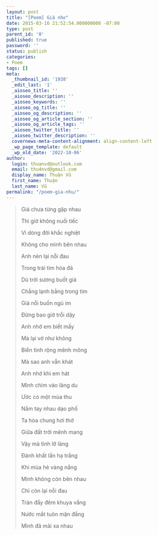 ```yaml
---
layout: post
title: "[Poem] Giá như"
date: 2015-03-16 21:52:54.000000000 -07:00
type: post
parent_id: '0'
published: true
password: ''
status: publish
categories:
- Poem
tags: []
meta:
  _thumbnail_id: '1938'
  _edit_last: '1'
  _aioseo_title: ''
  _aioseo_description: ''
  _aioseo_keywords: ''
  _aioseo_og_title: ''
  _aioseo_og_description: ''
  _aioseo_og_article_section: ''
  _aioseo_og_article_tags: ''
  _aioseo_twitter_title: ''
  _aioseo_twitter_description: ''
  covernews-meta-content-alignment: align-content-left
  _wp_page_template: default
  _wp_old_date: '2022-10-06'
author:
  login: thuanvd@outlook.com
  email: thu4nvd@gmail.com
  display_name: Thuận Vũ
  first_name: Thuận
  last_name: Vũ
permalink: "/poem-gia-nhu/"
---
```

<p><!-- wp:quote --></p>
<blockquote class="wp-block-quote"><p>Giá chưa từng gặp nhau</p>
<p>Thì giờ không nuối tiếc</p>
<p>Vì dòng đời khắc nghiệt</p>
<p>Không cho mình bên nhau</p>
<p>Anh nén lại nỗi đau</p>
<p>Trong trái tim hóa đá</p>
<p>Dù trời sương buốt giá</p>
<p>Chẳng lạnh bằng trong tim</p>
<p>Giá nỗi buồn ngủ im</p>
<p>Đừng bao giờ trỗi dậy</p>
<p>Anh nhớ em biết mấy</p>
<p>Mà lại vờ như không</p>
<p>Biển tình rộng mênh mông</p>
<p>Mà sao anh vẫn khát</p>
<p>Anh nhớ khi em hát</p>
<p>Mình chìm vào lãng du</p>
<p>Ước có một mùa thu</p>
<p>Nắm tay nhau dạo phố</p>
<p>Ta hòa chung hơi thở</p>
<p>Giữa đất trời mênh mang</p>
<p>Vậy mà tình lỡ làng</p>
<p>Đành khất lần hạ trắng</p>
<p>Khi mùa hè vàng nắng</p>
<p>Mình không còn bên nhau</p>
<p>Chỉ còn lại nỗi đau</p>
<p>Tràn đầy đêm khuya vắng</p>
<p>Nước mắt tuôn mặn đắng</p>
<p>Mình đã mãi xa nhau</p>
</blockquote>
<p><!-- /wp:quote --></p>
